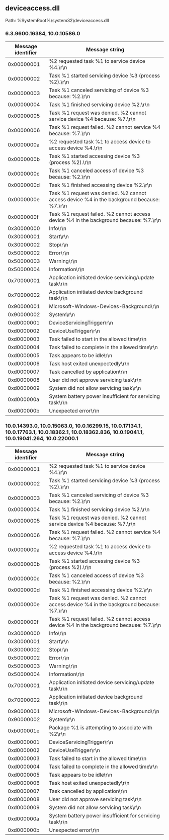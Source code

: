 ## deviceaccess.dll

Path: %SystemRoot%\system32\deviceaccess.dll

### 6.3.9600.16384, 10.0.10586.0

Message identifier | Message string
--- | ---
0x00000001 | %2 requested task %1 to service device %4.\r\n
0x00000002 | Task %1 started servicing device %3 (process %2).\r\n
0x00000003 | Task %1 canceled servicing of device %3 because: %2.\r\n
0x00000004 | Task %1 finished servicing device %2.\r\n
0x00000005 | Task %1 request was denied.  %2 cannot service device %4 because: %7.\r\n
0x00000006 | Task %1 request failed.  %2 cannot service %4 because: %7.\r\n
0x0000000a | %2 requested task %1 to access device to access device %4.\r\n
0x0000000b | Task %1 started accessing device %3 (process %2).\r\n
0x0000000c | Task %1 canceled access of device %3 because: %2.\r\n
0x0000000d | Task %1 finished accessing device %2.\r\n
0x0000000e | Task %1 request was denied.  %2 cannot access device %4 in the background because: %7.\r\n
0x0000000f | Task %1 request failed.  %2 cannot access device %4 in the background because: %7.\r\n
0x30000000 | Info\r\n
0x30000001 | Start\r\n
0x30000002 | Stop\r\n
0x50000002 | Error\r\n
0x50000003 | Warning\r\n
0x50000004 | Information\r\n
0x70000001 | Application initiated device servicing/update task\r\n
0x70000002 | Application initiated device background task\r\n
0x90000001 | Microsoft-Windows-Devices-Background\r\n
0x90000002 | System\r\n
0xd0000001 | DeviceServicingTrigger\r\n
0xd0000002 | DeviceUseTrigger\r\n
0xd0000003 | Task failed to start in the allowed time\r\n
0xd0000004 | Task failed to complete in the allowed time\r\n
0xd0000005 | Task appears to be idle\r\n
0xd0000006 | Task host exited unexpectedly\r\n
0xd0000007 | Task cancelled by application\r\n
0xd0000008 | User did not approve servicing task\r\n
0xd0000009 | System did not allow servicing task\r\n
0xd000000a | System battery power insufficient for servicing task\r\n
0xd000000b | Unexpected error\r\n

### 10.0.14393.0, 10.0.15063.0, 10.0.16299.15, 10.0.17134.1, 10.0.17763.1, 10.0.18362.1, 10.0.18362.836, 10.0.19041.1, 10.0.19041.264, 10.0.22000.1

Message identifier | Message string
--- | ---
0x00000001 | %2 requested task %1 to service device %4.\r\n
0x00000002 | Task %1 started servicing device %3 (process %2).\r\n
0x00000003 | Task %1 canceled servicing of device %3 because: %2.\r\n
0x00000004 | Task %1 finished servicing device %2.\r\n
0x00000005 | Task %1 request was denied.  %2 cannot service device %4 because: %7.\r\n
0x00000006 | Task %1 request failed.  %2 cannot service %4 because: %7.\r\n
0x0000000a | %2 requested task %1 to access device to access device %4.\r\n
0x0000000b | Task %1 started accessing device %3 (process %2).\r\n
0x0000000c | Task %1 canceled access of device %3 because: %2.\r\n
0x0000000d | Task %1 finished accessing device %2.\r\n
0x0000000e | Task %1 request was denied.  %2 cannot access device %4 in the background because: %7.\r\n
0x0000000f | Task %1 request failed.  %2 cannot access device %4 in the background because: %7.\r\n
0x30000000 | Info\r\n
0x30000001 | Start\r\n
0x30000002 | Stop\r\n
0x50000002 | Error\r\n
0x50000003 | Warning\r\n
0x50000004 | Information\r\n
0x70000001 | Application initiated device servicing/update task\r\n
0x70000002 | Application initiated device background task\r\n
0x90000001 | Microsoft-Windows-Devices-Background\r\n
0x90000002 | System\r\n
0xb000001e | Package %1 is attempting to associate with %2\r\n
0xd0000001 | DeviceServicingTrigger\r\n
0xd0000002 | DeviceUseTrigger\r\n
0xd0000003 | Task failed to start in the allowed time\r\n
0xd0000004 | Task failed to complete in the allowed time\r\n
0xd0000005 | Task appears to be idle\r\n
0xd0000006 | Task host exited unexpectedly\r\n
0xd0000007 | Task cancelled by application\r\n
0xd0000008 | User did not approve servicing task\r\n
0xd0000009 | System did not allow servicing task\r\n
0xd000000a | System battery power insufficient for servicing task\r\n
0xd000000b | Unexpected error\r\n
